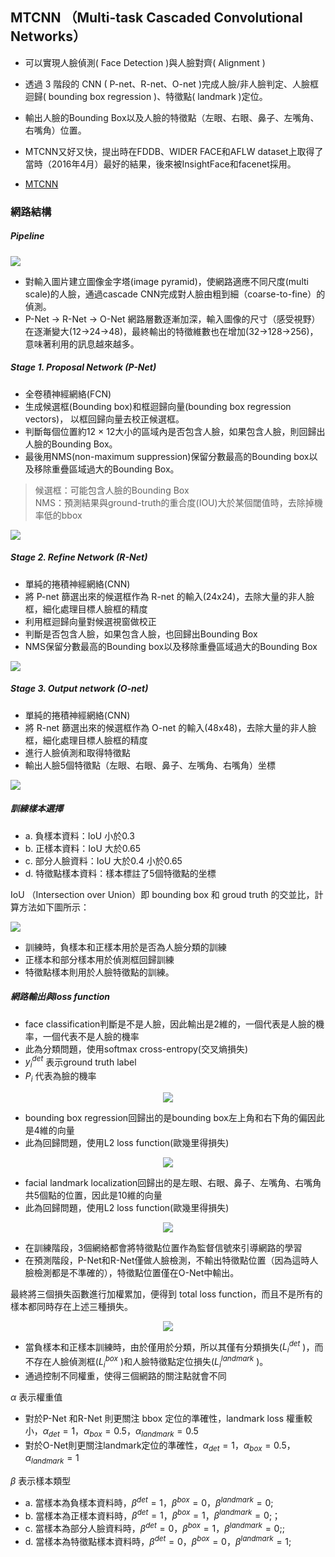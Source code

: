 MTCNN （Multi-task Cascaded Convolutional Networks）
---
* 可以實現人臉偵測( Face Detection )與人臉對齊( Alignment )
* 透過 3 階段的 CNN ( P-net、R-net、O-net )完成人臉/非人臉判定、人臉框迴歸( bounding box regression )、特徵點( landmark )定位。
* 輸出人臉的Bounding Box以及人臉的特徵點（左眼、右眼、鼻子、左嘴角、右嘴角）位置。
* MTCNN又好又快，提出時在FDDB、WIDER FACE和AFLW dataset上取得了當時（2016年4月）最好的結果，後來被InsightFace和facenet採用。
* [MTCNN][1]

  [1]: https://arxiv.org/ftp/arxiv/papers/1604/1604.02878.pdf        "游標顯示"
### 網路結構

##### Pipeline

![](assets/markdown-img-paste-20220706143352429.png)

* 對輸入圖片建立圖像金字塔(image pyramid)，使網路適應不同尺度(multi scale)的人臉，通過cascade CNN完成對人臉由粗到細（coarse-to-fine）的偵測。
* P-Net -> R-Net -> O-Net 網路層數逐漸加深，輸入圖像的尺寸（感受視野）在逐漸變大(12→24→48)，最終輸出的特徵維數也在增加(32→128→256)，意味著利用的訊息越來越多。

##### Stage 1. Proposal Network (P-Net)
* 全卷積神經網絡(FCN)
* 生成候選框(Bounding box)和框迴歸向量(bounding box regression vectors)， 以框回歸向量去校正候選框。
* 判斷每個位置約12 × 12大小的區域內是否包含人臉，如果包含人臉，則回歸出人臉的Bounding Box。
* 最後用NMS(non-maximum suppression)保留分數最高的Bounding box以及移除重疊區域過大的Bounding Box。

>候選框：可能包含人臉的Bounding Box <br>
>NMS：預測結果與ground-truth的重合度(IOU)大於某個閾值時，去除掉機率低的bbox

![](assets/markdown-img-paste-20220706152042642.png)

##### Stage 2. Refine Network (R-Net)
* 單純的捲積神經網絡(CNN)
* 將 P-net 篩選出來的候選框作為 R-net 的輸入(24x24)，去除大量的非人臉框，細化處理目標人臉框的精度
* 利用框迴歸向量對候選視窗做校正
* 判斷是否包含人臉，如果包含人臉，也回歸出Bounding Box
* NMS保留分數最高的Bounding box以及移除重疊區域過大的Bounding Box

![](assets/markdown-img-paste-20220706152104784.png)

##### Stage 3. Output network (O-net)
* 單純的捲積神經網絡(CNN)
* 將 R-net 篩選出來的候選框作為 O-net 的輸入(48x48)，去除大量的非人臉框，細化處理目標人臉框的精度
* 進行人臉偵測和取得特徵點
* 輸出人臉5個特徵點（左眼、右眼、鼻子、左嘴角、右嘴角）坐標


![](assets/markdown-img-paste-20220706152131728.png)

##### 訓練樣本選擇
* a. 負樣本資料：IoU 小於0.3
* b. 正樣本資料：IoU 大於0.65
* c. 部分人臉資料：IoU 大於0.4 小於0.65
* d. 特徵點樣本資料：樣本標註了5個特徵點的坐標

IoU （Intersection over Union）即 bounding box 和 groud truth 的交並比，計算方法如下圖所示：

![](assets/markdown-img-paste-20220707155307914.png)

* 訓練時，負樣本和正樣本用於是否為人臉分類的訓練
* 正樣本和部分樣本用於偵測框回歸訓練
* 特徵點樣本則用於人臉特徵點的訓練。

##### 網路輸出與loss function

* face classification判斷是不是人臉，因此輸出是2維的，一個代表是人臉的機率，一個代表不是人臉的機率
* 此為分類問題，使用softmax cross-entropy(交叉熵損失)
* $y_i^{det}$ 表示ground truth label
* $P_i$ 代表為臉的機率

<center>

![](assets/markdown-img-paste-20220706164609696.png)

</center>

* bounding box regression回歸出的是bounding box左上角和右下角的偏因此是4維的向量
* 此為回歸問題，使用L2 loss function(歐幾里得損失)

<center>

![](assets/markdown-img-paste-2022070616471345.png)

</center>

* facial landmark localization回歸出的是左眼、右眼、鼻子、左嘴角、右嘴角共5個點的位置，因此是10維的向量
* 此為回歸問題，使用L2 loss function(歐幾里得損失)

<center>

![](assets/markdown-img-paste-20220706164733665.png)

</center>

* 在訓練階段，3個網絡都會將特徵點位置作為監督信號來引導網路的學習
* 在預測階段，P-Net和R-Net僅做人臉檢測，不輸出特徵點位置（因為這時人臉檢測都是不準確的），特徵點位置僅在O-Net中輸出。

最終將三個損失函數進行加權累加，便得到 total loss function，而且不是所有的樣本都同時存在上述三種損失。
<center>

![](assets/markdown-img-paste-20220707153051983.png)

</center>

* 當負樣本和正樣本訓練時，由於僅用於分類，所以其僅有分類損失($L_i^{det}$ )，而不存在人臉偵測框($L_i^{box}$ )和人臉特徵點定位損失($L_i^{landmark}$ )。
* 通過控制不同權重，使得三個網路的關注點就會不同


$\alpha$ 表示權重值
* 對於P-Net 和R-Net 則更關注 bbox 定位的準確性，landmark loss 權重較小，$\alpha_{det}=1$，$\alpha_{box}=0.5$，$\alpha_{landmark}=0.5$
* 對於O-Net則更關注landmark定位的準確性，$\alpha_{det}=1$，$\alpha_{box}=0.5$，$\alpha_{landmark}=1$

$\beta$ 表示樣本類型

* a. 當樣本為負樣本資料時，$\beta^{det}=1$，$\beta^{box}=0$，$\beta^{landmark}=0$;
* b. 當樣本為正樣本資料時，$\beta^{det}=1$，$\beta^{box}=1$，$\beta^{landmark}=0$;；
* c. 當樣本為部分人臉資料時，$\beta^{det}=0$，$\beta^{box}=1$，$\beta^{landmark}=0$;;
* d. 當樣本為特徵點樣本資料時，$\beta^{det}=0$，$\beta^{box}=0$，$\beta^{landmark}=1$;
